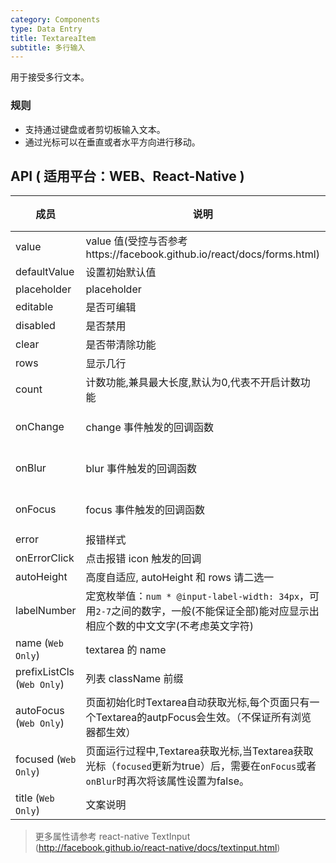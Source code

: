 ```yaml
---
category: Components
type: Data Entry
title: TextareaItem
subtitle: 多行输入
---
```



用于接受多行文本。

### 规则
- 支持通过键盘或者剪切板输入文本。
- 通过光标可以在垂直或者水平方向进行移动。


## API ( 适用平台：WEB、React-Native )

| 成员        | 说明           | 类型             | 默认值       |
|------------|----------------|-----------------|--------------|
| value    | value 值(受控与否参考https://facebook.github.io/react/docs/forms.html)  | String |  无  |
| defaultValue    | 设置初始默认值        | String |  -  |
| placeholder      | placeholder        | String | ''  |
| editable    | 是否可编辑        | bool |  true  |
| disabled    | 是否禁用        | bool |  false  |
| clear      |   是否带清除功能      | bool |  true  |
| rows      |   显示几行      | number |   1 |
| count      |  计数功能,兼具最大长度,默认为0,代表不开启计数功能      | number | -  |
| onChange    | change 事件触发的回调函数 | (val: string): void |  -  |
| onBlur     | blur 事件触发的回调函数 | (val: string): void |   -  |
| onFocus    | focus 事件触发的回调函数 | (val: string): void |  -  |
| error       | 报错样式        | bool |  false  |
| onErrorClick       | 点击报错 icon 触发的回调   | (): void |  无  |
| autoHeight       | 高度自适应, autoHeight 和 rows 请二选一    | bool  | false  |
| labelNumber  | 定宽枚举值：`num * @input-label-width: 34px`，可用`2-7`之间的数字，一般(不能保证全部)能对应显示出相应个数的中文文字(不考虑英文字符) | number | `5` |
| name (`Web Only`)    | textarea 的 name       | String |   -  |
| prefixListCls (`Web Only`)    |   列表 className 前缀      | String |  `am-list`  |
| autoFocus (`Web Only`)   | 页面初始化时Textarea自动获取光标,每个页面只有一个Textarea的autpFocus会生效。（不保证所有浏览器都生效） | bool | false  |
| focused (`Web Only`)   | 页面运行过程中,Textarea获取光标,当Textarea获取光标（`focused`更新为true）后，需要在`onFocus`或者`onBlur`时再次将该属性设置为false。 | bool | false  |
| title (`Web Only`)    | 文案说明        | String/node |  '' |

> 更多属性请参考 react-native TextInput (http://facebook.github.io/react-native/docs/textinput.html)
